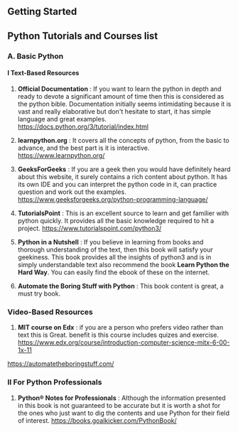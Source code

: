 ## Getting Started
## Python Tutorials and Courses list
### A.  Basic Python 

#### I Text-Based Resources
1. **Official Documentation** : If you want to learn the python in depth and ready to devote a significant amount of time then this is considered as the python bible. Documentation initially seems intimidating because it is vast and really elaborative but don't hesitate to start, it has simple language and great examples.
https://docs.python.org/3/tutorial/index.html

2. **learnpython.org** : It covers all the concepts of python, from the basic to advance, and the best part is it is interactive.
https://www.learnpython.org/

3. **GeeksForGeeks** : If you are a geek then you would have  definitely heard about this website, it surely contains a rich content about python. It has its own IDE and you can interpret the python code in it, can practice question and work out the examples.
https://www.geeksforgeeks.org/python-programming-language/

4. **TutorialsPoint** : This is an excellent source to learn and get familier with python quickly. It provides all the basic knowledge required to hit a project.
https://www.tutorialspoint.com/python3/ 

5. **Python in a Nutshell** : If you believe in learning from books and thorough understanding of the text, then this book will satisfy your geekiness. This book provides all the insights of python3 and is in simply understandable text also recommend the book **Learn Python the Hard Way**. You can easily find the ebook of these on the internet.

6. **Automate the Boring Stuff with Python** :  This book content is great, a must try book. 

### Video-Based Resources

1. **MIT course on Edx** : if you are a person who prefers video rather than text this is Great. benefit is this course includes quizes and exercise.
https://www.edx.org/course/introduction-computer-science-mitx-6-00-1x-11

 
https://automatetheboringstuff.com/
### II  For Python Professionals
1. **Python® Notes for Professionals** : Although the information presented in this book is not guaranteed to be accurate but it is worth a shot for the ones who just want to dig the contents and use Python for their field of interest. https://books.goalkicker.com/PythonBook/
